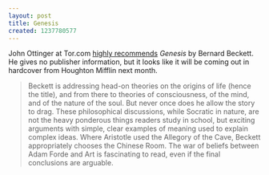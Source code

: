 ```yaml
---
layout: post
title: Genesis
created: 1237780577
---
```

John Ottinger at Tor.com [highly recommends](http://www.tor.com/index.php?option=com_content&view=blog&id=16330) *Genesis* by Bernard Beckett.  He gives no publisher information, but it looks like it will be coming out in hardcover from Houghton Mifflin next month.

> Beckett is addressing head-on theories on the origins of life (hence the title), and from there to theories of consciousness, of the mind, and of the nature of the soul. But never once does he allow the story to drag. <!--break--> These philosophical discussions, while Socratic in nature, are not the heavy ponderous things readers study in school, but exciting arguments with simple, clear examples of meaning used to explain complex ideas. Where Aristotle used the Allegory of the Cave, Beckett appropriately chooses the Chinese Room. The war of beliefs between Adam Forde and Art is fascinating to read, even if the final conclusions are arguable.
